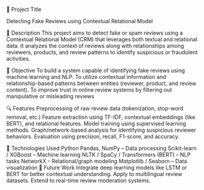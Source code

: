 📌 Project Title


Detecting Fake Reviews using Contextual Relational Model


📝 Description
This project aims to detect fake or spam reviews using a Contextual Relational Model (CRM) that leverages both textual and relational data. It analyzes the context of reviews along with relationships among reviewers, products, and review patterns to identify suspicious or fraudulent activities.


🎯 Objective
To build a system capable of identifying fake reviews using machine learning and NLP.
To utilize contextual information and relationship-based patterns between entities (reviewer, product, and review content).
To improve trust in online review systems by filtering out manipulative or misleading reviews


🔍 Features
Preprocessing of raw review data (tokenization, stop-word removal, etc.)
Feature extraction using TF-IDF, contextual embeddings (like BERT), and relational features.
Model training using supervised learning methods.
Graph/network-based analysis for identifying suspicious reviewer behaviors.
Evaluation using precision, recall, F1-score, and accuracy.

🧠 Technologies Used
Python
Pandas, NumPy – Data processing
Scikit-learn / XGBoost – Machine learning
NLTK / SpaCy / Transformers (BERT) – NLP tasks
NetworkX – Relational/graph modeling
Matplotlib / Seaborn – Data visualization
🚀 Future Work
Integrate deep learning models like LSTM or BERT for better contextual understanding.
Apply to multilingual review datasets.
Extend to real-time review moderation systems.
